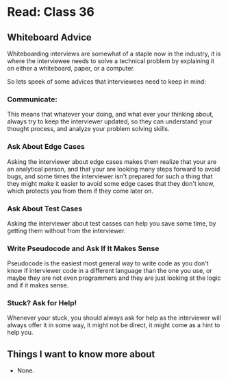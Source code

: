 # Read: Class 36

## Whiteboard Advice

Whiteboarding interviews are somewhat of a staple now in the industry, it is where the interviewee needs to solve a technical problem by explaining it on either a whiteboard, paper, or a computer.

So lets speek of some advices that interviewees need to keep in mind:

### Communicate:

This means that whatever your doing, and what ever your thinking about, always try to keep the interviewer updated, so they can understand your thought process, and analyze your problem solving skills.

### Ask About Edge Cases

Asking the interviewer about edge cases makes them realize that your are an analytical person, and that your are looking many steps forward to avoid bugs, and some times the interviewer isn't prepared for such a thing that they might make it easier to avoid some edge cases that they don't know, which protects you from them if they come later on.

### Ask About Test Cases

Asking the interviewer about test casses can help you save some time, by getting them without from the interviewer.

### Write Pseudocode and Ask If It Makes Sense

Pseudocode is the easiest most general way to write code as you don't know if interviewer code in a different language than the one you use, or maybe they are not even programmers and they are just looking at the logic and if it makes sense.

### Stuck? Ask for Help!

Whenever your stuck, you should always ask for help as the interviewer will always offer it in some way, it might not be direct, it might come as a hint to help you.



## Things I want to know more about

- None.